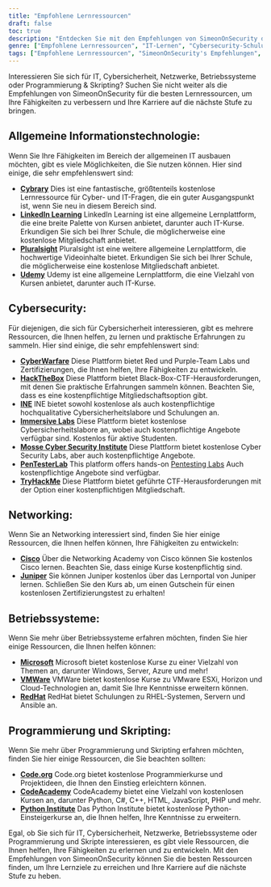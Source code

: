 ```yaml
---
title: "Empfohlene Lernressourcen"
draft: false
toc: true
description: "Entdecken Sie mit den Empfehlungen von SimeonOnSecurity die besten Lernressourcen in den Bereichen IT, Cybersicherheit, Netzwerke, Betriebssysteme und Programmierung & Skripting. Von kostenlosen Online-Plattformen wie Cybrary, Code.org und CodeAcademy bis hin zu kostenpflichtigen Plattformen wie LinkedIn Learning, Pluralsight und TryHackMe finden Sie eine breite Palette von Optionen, um Ihre Lernziele zu erreichen. Erweitern Sie Ihre Kenntnisse in Bereichen wie Cisco, Juniper, Windows, VMware und Red Hat mit kostenlosen Schulungen und Zertifizierungen. Bringen Sie Ihre Karriere auf die nächste Stufe mit den erstklassigen Lernressourcen von SimeonOnSecurity."
genre: ["Empfohlene Lernressourcen", "IT-Lernen", "Cybersecurity-Schulung", "Vernetzungskurse", "Ausbildung im Bereich Betriebssysteme", "Programmierung & Skripting-Ressourcen", "Online-Lernen", "Cybersecurity-Labore", "Netzwerk-Zertifizierung", "Schulungen zu Betriebssystemen"]
tags: ["Empfohlene Lernressourcen", "SimeonOnSecurity's Empfehlungen", "IT-Lernen", "Cybersecurity-Schulung", "Vernetzungskurse", "Ausbildung im Bereich Betriebssysteme", "Programmierung & Skripting-Ressourcen", "Cybrary", "LinkedIn Lernen", "Pluralsight", "Udemy", "CyberWarfare", "HackTheBox", "INE", "Immersive Labore", "Mosse Cyber Security Institut", "PenTesterLab", "TryHackMe", "Cisco", "Wacholder", "Microsoft", "VMWare", "RedHat", "Code.org", "CodeAcademy", "Python-Institut", "Online-Lernen", "Cybersecurity-Labore", "Networking-Zertifizierung", "Schulungen zu Betriebssystemen", "Programmierung Bildung"]
---
```


Interessieren Sie sich für IT, Cybersicherheit, Netzwerke, Betriebssysteme oder Programmierung & Skripting? Suchen Sie nicht weiter als die Empfehlungen von SimeonOnSecurity für die besten Lernressourcen, um Ihre Fähigkeiten zu verbessern und Ihre Karriere auf die nächste Stufe zu bringen.

## Allgemeine Informationstechnologie:

Wenn Sie Ihre Fähigkeiten im Bereich der allgemeinen IT ausbauen möchten, gibt es viele Möglichkeiten, die Sie nutzen können. Hier sind einige, die sehr empfehlenswert sind:

- [**Cybrary**](https://www.cybrary.it/) Dies ist eine fantastische, größtenteils kostenlose Lernressource für Cyber- und IT-Fragen, die ein guter Ausgangspunkt ist, wenn Sie neu in diesem Bereich sind.
- [**LinkedIn Learning**](https://www.lynda.com/) LinkedIn Learning ist eine allgemeine Lernplattform, die eine breite Palette von Kursen anbietet, darunter auch IT-Kurse. Erkundigen Sie sich bei Ihrer Schule, die möglicherweise eine kostenlose Mitgliedschaft anbietet.
- [**Pluralsight**](https://www.pluralsight.com/) Pluralsight ist eine weitere allgemeine Lernplattform, die hochwertige Videoinhalte bietet. Erkundigen Sie sich bei Ihrer Schule, die möglicherweise eine kostenlose Mitgliedschaft anbietet.
- [**Udemy**](https://www.udemy.com/) Udemy ist eine allgemeine Lernplattform, die eine Vielzahl von Kursen anbietet, darunter auch IT-Kurse.

## Cybersecurity:

Für diejenigen, die sich für Cybersicherheit interessieren, gibt es mehrere Ressourcen, die Ihnen helfen, zu lernen und praktische Erfahrungen zu sammeln. Hier sind einige, die sehr empfehlenswert sind:

- [**CyberWarfare**](https://cyberwarfare.live/) Diese Plattform bietet Red und Purple-Team Labs und Zertifizierungen, die Ihnen helfen, Ihre Fähigkeiten zu entwickeln.
- [**HackTheBox**](https://www.hackthebox.eu/) Diese Plattform bietet Black-Box-CTF-Herausforderungen, mit denen Sie praktische Erfahrungen sammeln können. Beachten Sie, dass es eine kostenpflichtige Mitgliedschaftsoption gibt.
- [**INE**](https://ine.com/) INE bietet sowohl kostenlose als auch kostenpflichtige hochqualitative Cybersicherheitslabore und Schulungen an.
- [**Immersive Labs**](https://www.immersivelabs.com/) Diese Plattform bietet kostenlose Cybersicherheitslabore an, wobei auch kostenpflichtige Angebote verfügbar sind. Kostenlos für aktive Studenten.
- [**Mosse Cyber Security Institute**](https://platform.mosse-institute.com/#/) Diese Plattform bietet kostenlose Cyber Security Labs, aber auch kostenpflichtige Angebote.
- [**PenTesterLab**](https://pentesterlab.com/) This platform offers hands-on [Pentesting Labs](https://simeononsecurity.com/tags/pentesterlab/) Auch kostenpflichtige Angebote sind verfügbar.
- [**TryHackMe**](https://tryhackme.com/signup?referrer=5f651e437af6815dfbc2ab56) Diese Plattform bietet geführte CTF-Herausforderungen mit der Option einer kostenpflichtigen Mitgliedschaft.

## Networking:

Wenn Sie an Networking interessiert sind, finden Sie hier einige Ressourcen, die Ihnen helfen können, Ihre Fähigkeiten zu entwickeln:

- [**Cisco**](https://www.cisco.com/c/m/en_sg/partners/cisco-networking-academy/index.html) Über die Networking Academy von Cisco können Sie kostenlos Cisco lernen. Beachten Sie, dass einige Kurse kostenpflichtig sind.
- [**Juniper**](https://learningportal.juniper.net/juniper/default.aspx) Sie können Juniper kostenlos über das Lernportal von Juniper lernen. Schließen Sie den Kurs ab, um einen Gutschein für einen kostenlosen Zertifizierungstest zu erhalten!

## Betriebssysteme:

Wenn Sie mehr über Betriebssysteme erfahren möchten, finden Sie hier einige Ressourcen, die Ihnen helfen können:

- [**Microsoft**](https://docs.microsoft.com/en-us/learn/) Microsoft bietet kostenlose Kurse zu einer Vielzahl von Themen an, darunter Windows, Server, Azure und mehr!
- [**VMWare**](https://www.vmware.com/education-services/learning-zone.html) VMWare bietet kostenlose Kurse zu VMware ESXi, Horizon und Cloud-Technologien an, damit Sie Ihre Kenntnisse erweitern können.
- [**RedHat**](https://www.redhat.com/en/services/training-and-certification) RedHat bietet Schulungen zu RHEL-Systemen, Servern und Ansible an.

## Programmierung und Skripting:

Wenn Sie mehr über Programmierung und Skripting erfahren möchten, finden Sie hier einige Ressourcen, die Sie beachten sollten:

- [**Code.org**](https://studio.code.org/courses) Code.org bietet kostenlose Programmierkurse und Projektideen, die Ihnen den Einstieg erleichtern können.
- [**CodeAcademy**](https://www.codecademy.com/) CodeAcademy bietet eine Vielzahl von kostenlosen Kursen an, darunter Python, C#, C++, HTML, JavaScript, PHP und mehr.
- [**Python Institute**](https://pythoninstitute.org/python-essentials-1) Das Python Institute bietet kostenlose Python-Einsteigerkurse an, die Ihnen helfen, Ihre Kenntnisse zu erweitern.

Egal, ob Sie sich für IT, Cybersicherheit, Netzwerke, Betriebssysteme oder Programmierung und Skripte interessieren, es gibt viele Ressourcen, die Ihnen helfen, Ihre Fähigkeiten zu erlernen und zu entwickeln. Mit den Empfehlungen von SimeonOnSecurity können Sie die besten Ressourcen finden, um Ihre Lernziele zu erreichen und Ihre Karriere auf die nächste Stufe zu heben.
